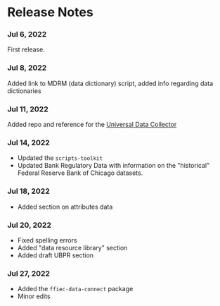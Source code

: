# Release Notes

### Jul 6, 2022
First release.

### Jul 8, 2022
Added link to MDRM (data dictionary) script, added info regarding data dictionaries

### Jul 11, 2022
Added repo and reference for the [Universal Data Collector](https://github.com/call-report/data-collector)

### Jul 14, 2022

- Updated the `scripts-toolkit` 
- Updated Bank Regulatory Data with information on the "historical" Federal Reserve Bank of Chicago datasets.
  
### Jul 18, 2022

- Added section on attributes data

### Jul 20, 2022

- Fixed spelling errors
- Added "data resource library" section
- Added draft UBPR section

### Jul 27, 2022

- Added the `ffiec-data-connect` package
- Minor edits